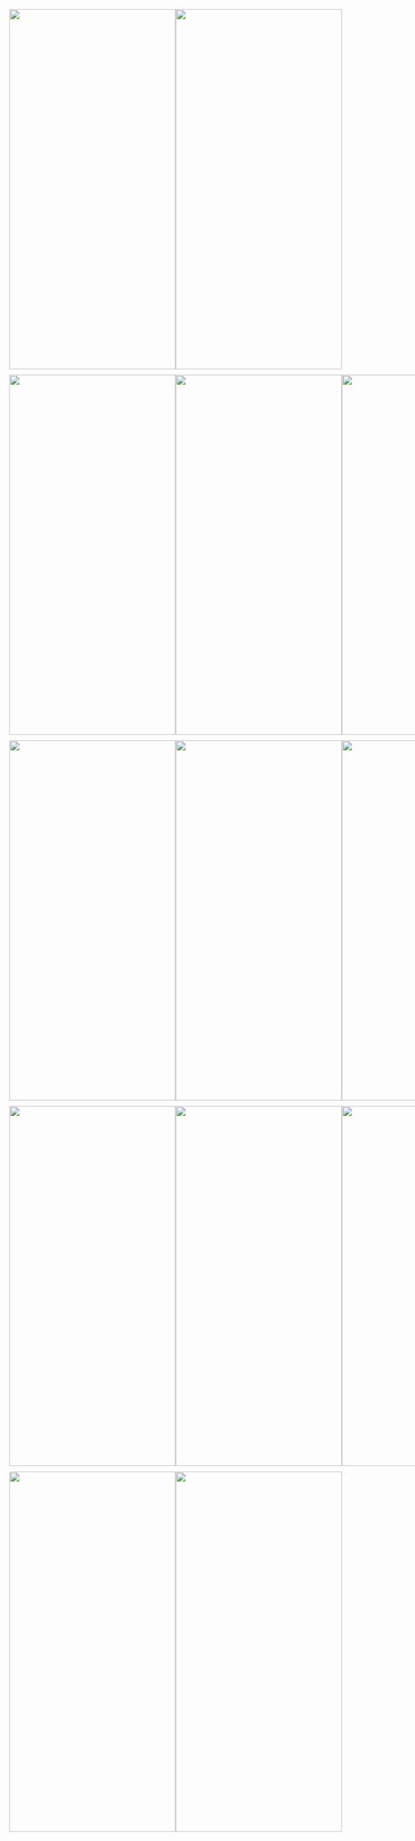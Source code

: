 <!-- First Row -->
<div style="display: flex; justify-content: space-between; margin-bottom: 10px;">
    <img src="https://github.com/quangtran2003/musicApp/assets/138042622/239ffd45-7953-4f5a-8f85-4203e6eae21a" width="300" height="650">
    <img src="https://github.com/quangtran2003/musicApp/assets/138042622/0f7c7804-e051-4d8c-a979-e966d7af9c3f" width="300" height="650">
</div>

<!-- Second Row -->
<div style="display: flex; justify-content: space-between; margin-bottom: 10px;">
      <img src="https://github.com/quangtran2003/musicApp/assets/138042622/a7a267c4-76b4-403d-9cab-cde1d94e81c9" width="300" height="650">
    <img src="https://github.com/quangtran2003/musicApp/assets/138042622/2ec825e8-947a-4071-a38b-80e52aaba331" width="300" height="650">
    <img src="https://github.com/quangtran2003/musicApp/assets/138042622/1b50f787-bb27-4a19-8ef7-eeef347e5898" width="300" height="650">
</div>

<!-- Third Row -->
<!-- Third Row with Four Images -->
<div style="display: flex; justify-content: space-between; margin-bottom: 10px;">
      <img src="https://github.com/quangtran2003/musicApp/assets/138042622/6caed818-17d5-4d52-8cb8-e1b4e9d1130d" width="300" height="650">
    <img src="https://github.com/quangtran2003/musicApp/assets/138042622/e8b98f74-0a0d-4b0c-b707-1050315efa5b" width="300" height="650">
    <img src="https://github.com/quangtran2003/musicApp/assets/138042622/6bc7fe8e-8820-4981-b548-52b622f6826c" width="300" height="650">
      <img src="https://github.com/quangtran2003/musicApp/assets/138042622/d168dcee-b703-4a7c-a2a8-5e55fff09254" width="300" height="650">

</div>

<!-- Fourth Row -->
<div style="display: flex; justify-content: space-between; margin-bottom: 10px;">
    <img src="https://github.com/quangtran2003/musicApp/assets/138042622/24f21241-4aca-4241-8601-13231919e46d" width="300" height="650">
    <img src="https://github.com/quangtran2003/musicApp/assets/138042622/ace9d754-a09c-414c-92f4-9ef23cf25806" width="300" height="650">
    <img src="https://github.com/quangtran2003/musicApp/assets/138042622/ce58a7ad-6f02-467e-ad38-85dac16fa437" width="300" height="650">
</div>

<!-- Fifth Row -->
<div style="display: flex; justify-content: space-between; margin-bottom: 10px;">
    <img src="https://github.com/quangtran2003/musicApp/assets/138042622/2cee5f4b-6b7c-423c-bf81-fd9f58ca1c1b" width="300" height="650">
    <img src="https://github.com/quangtran2003/musicApp/assets/138042622/699005f2-cbba-45cd-9050-2149a40bf75b" width="300" height="650">
    <!-- Add the third image for the fifth row -->
</div>
